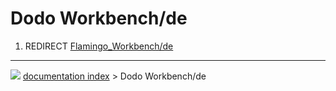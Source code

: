 # Dodo Workbench/de
1.  REDIRECT [Flamingo_Workbench/de](Flamingo_Workbench/de.md)



---
![](images/Button_right.svg) [documentation index](../README.md) > Dodo Workbench/de

